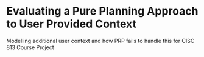 # Evaluating a Pure Planning Approach to User Provided Context
Modelling additional user context and how PRP fails to handle this for CISC 813 Course Project
